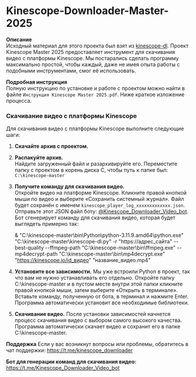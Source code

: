 # Kinescope-Downloader-Master-2025

**Описание**  
Исходный материал для этого проекта был взят из [kinescope-dl](https://github.com/anijackich/kinescope-dl). 
Проект Kinescope Master 2025 предоставляет инструмент для скачивания видео с платформы Kinescope. 
Мы постарались сделать программу максимально простой, чтобы каждый, даже не имея опыта работы с подобными инструментами, смог её использовать.

**Подробная инструкция**  
Полную инструкцию по установке и работе с проектом можно найти в файле `Инструкция Kinescope Master 2025.pdf`. Ниже краткое изложение процесса.

### Скачивание видео с платформы Kinescope

Для скачивания видео с платформы Kinescope выполните следующие шаги:

1. **Скачайте архив с проектом.**  

2. **Распакуйте архив.**  
   Найдите загруженный файл и разархивируйте его. Переместите папку с проектом в корень диска C, чтобы путь к папке был:  
   `C:\kinescope-master`

3. **Получите команду для скачивания видео.**  
   Откройте видео на платформе Kinescope. Кликните правой кнопкой мыши по видео и выберите «Сохранить системный журнал».
   Файл будет сохранён с именем `kinescope_player_log_xxxxxxxxxxxxx.json`.  
   Отправьте этот JSON файл боту: [@Kinescope_Downloader_Video_bot](https://t.me/Kinescope_Downloader_Video_bot).
   Бот сгенерирует команду для скачивания видео, которая будет выглядеть примерно так:  
   
   & "C:\kinescope-master\bin\Python\python-3.11.9.amd64\python.exe" "C:\kinescope-master\kinescope-dl.py" -r "https://адрес_сайта" --best-quality --ffmpeg-path "C:\\kinescope-master\\bin\\ffmpeg.exe" --mp4decrypt-path "C:\\kinescope-master\\bin\\mp4decrypt.exe" "https://kinescope.io/id_видео" "название_видео.mp4"

4. **Установите все зависимости.**
Мы уже встроили Python в проект, так что вам не нужно устанавливать его отдельно.
Откройте папку C:\kinescope-master и в пустом месте внутри этой папки кликните правой кнопкой мыши, затем выберите «Открыть в терминале». Вставьте команду, полученную от бота, в терминал и нажмите Enter. Программа автоматически установит все необходимые библиотеки.

5. **Скачивание видео.**
После установки зависимостей начнется процесс скачивания видео с выбором самого высокого качества. Программа автоматически скачает видео и сохранит его в папке C:\kinescope-master.

**Поддержка**
Если у вас возникнут вопросы или проблемы, обратитесь в чат поддержки:
https://t.me/kinescope_downloader

**Бот для генерации команд для скачивания видео:**
https://t.me/Kinescope_Downloader_Video_bot
